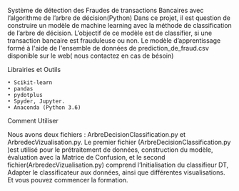 Système de détection des Fraudes de transactions Bancaires avec l’algorithme de l’arbre de décision(Python)
Dans ce projet, il est question de construire un modèle de machine learning avec la méthode de classification de l’arbre de décision. 
L’objectif de ce modèle est de classifier,  si une transaction bancaire  est frauduleuse ou non. 
Le modèle d’apprentissage formé à l'aide de l'ensemble de données de prediction_de_fraud.csv disponible sur le web( nous contactez en cas de bésoin)

Librairies et Outils

    • Scikit-learn
    • pandas
    • pydotplus
    • Spyder, Jupyter.
    • Anaconda (Python 3.6)

Comment Utiliser

Nous avons deux fichiers :  ArbreDecisionClassification.py et  ArbredecVizualisation.py. Le premier fichier (ArbreDecisionClassification.py )est utilisé pour le prétraitement de données, construction du modèle, évaluation avec la Matrice de Confusion, et le second fichier(ArbredecVizualisation.py) comprend l’Initialisation du classifieur DT, Adapter le classificateur aux données, ainsi que différentes visualisations. Et vous pouvez commencer la formation.
